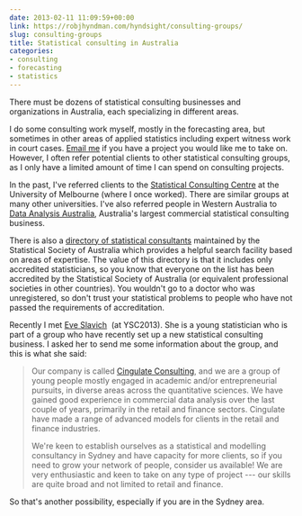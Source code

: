 ```yaml
---
date: 2013-02-11 11:09:59+00:00
link: https://robjhyndman.com/hyndsight/consulting-groups/
slug: consulting-groups
title: Statistical consulting in Australia
categories:
- consulting
- forecasting
- statistics
---
```


There must be dozens of statistical consulting businesses and organizations in Australia, each specializing in different areas.

I do some consulting work myself, mostly in the forecasting area, but sometimes in other areas of applied statistics including expert witness work in court cases. [Email me](mailto:rob.hyndman@monash.edu) if you have a project you would like me to take on. However, I often refer potential clients to other statistical consulting groups, as I only have a limited amount of time I can spend on consulting projects.<!-- more -->

In the past, I've referred clients to the [Statistical Consulting Centre](http://www.scc.ms.unimelb.edu.au/) at the University of Melbourne (where I once worked). There are similar groups at many other universities. I've also referred people in Western Australia to [Data Analysis Australia](http://www.daa.com.au/), Australia's largest commercial statistical consulting business.

There is also a [directory of statistical consultants](https://www.statsoc.org.au/astat) maintained by the Statistical Society of Australia which provides a helpful search facility based on areas of expertise. The value of this directory is that it includes only accredited statisticians, so you know that everyone on the list has been accredited by the Statistical Society of Australia (or equivalent professional societies in other countries). You wouldn't go to a doctor who was unregistered, so don't trust your statistical problems to people who have not passed the requirements of accreditation.

Recently I met [Eve Slavich](http://www.bees.unsw.edu.au/staff/eve-slavich)  (at YSC2013). She is a young statistician who is part of a group who have recently set up a new statistical consulting business. I asked her to send me some information about the group, and this is what she said:


>Our company is called [Cingulate Consulting](http://www.cingulate.net/index.php?page=home), and we are a group of young people mostly engaged in academic and/or entrepreneurial pursuits, in diverse areas across the quantitative sciences. We have gained good experience in commercial data analysis over the last couple of years, primarily in the retail and finance sectors. Cingulate have made a range of advanced models for clients in the retail and finance industries.
>
>We're keen to establish ourselves as a statistical and modelling consultancy in Sydney and have capacity for more clients, so if you need to grow your network of people, consider us available! We are very enthusiastic and keen to take on any type of project --- our skills are quite broad and not limited to retail and finance.


So that's another possibility, especially if you are in the Sydney area.
